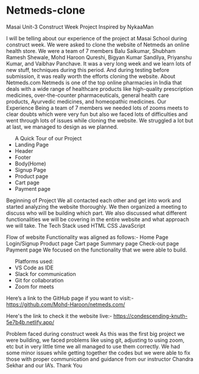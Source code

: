 # Netmeds-clone
<p>Masai Unit-3 Construct Week Project Inspired by NykaaMan</p>
I will be telling about our experience of the project at Masai School during construct week. We were asked to clone the website of Netmeds an online health store. We were a team of 7 members Balu Saikumar, Shubham Ramesh Shewale, Mohd Haroon Qureshi, Bigyan Kumar Sandilya, Priyanshu Kumar, and Vaibhav Panchave.
It was a very long week and we learn lots of new stuff, techniques during this period. And during testing before submission, it was really worth the efforts cloning the website.
About Netmeds.com
Netmeds is one of the top online pharmacies in India that deals with a wide range of healthcare products like high-quality prescription medicines, over-the-counter pharmaceuticals, general health care products, Ayurvedic medicines, and homeopathic medicines.
Our Experience
Being a team of 7 members we needed lots of zooms meets to clear doubts which were very fun but also we faced lots of difficulties and went through lots of issues while cloning the website. We struggled a lot but at last, we managed to design as we planned.

<ul>
A Quick Tour of our Project
  <li>Landing Page</li>
   <li>Header</li>
  <li>Footer</li>
  <li>Body(Home)</li> 
  <li>Signup Page</li>
   <li>Product page</li>
   <li>Cart page</li>
   <li>Payment page</li></ul>
<p></p>

Beginning of Project
We all contacted each other and get into work and started analyzing the website thoroughly. We then organized a meeting to discuss who will be building which part. We also discussed what different functionalities we will be covering in the entire website and what approach we will take.
The Tech Stack used
HTML
CSS
JavaScript


Flow of website
Functionality was aligned as follows:-
Home Page
Login/Signup
Product page
Cart page
Summary page
Check-out page
Payment page
We focused on the functionality that we were able to build.

<ul>Platforms used:
  <li>VS Code as IDE</li>
   <li>Slack for communication</li> 
  <li>Git for collaboration</li> 
  <li>Zoom for meets</li>
</ul>

Here’s a link to the GitHub page if you want to visit:-
https://github.com/Mohd-Haroon/netmeds.com/

Here's the link to check it the website live:-
https://condescending-knuth-5e7b4b.netlify.app/

Problem faced during construct week
As this was the first big project we were building, we faced problems like using git, adjusting to using zoom, etc but in very little time we all managed to use them correctly. We had some minor issues while getting together the codes but we were able to fix those with proper communication and guidance from our instructor Chandra Sekhar and our IA’s.
Thank You
